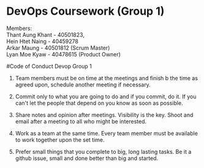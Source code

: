 # DevOps Coursework (Group 1)
Members: <br>
Thant Aung Khant - 40501823,<br>
Hein Htet Naing - 40459278 <br>
Arkar Maung - 40501812 (Scrum Master)<br>
Lyan Moe Kyaw - 40478615 (Product Owner)<br>

#Code of Conduct Devop Group 1

1. Team members must be on time at the meetings and finish b the time as agreed upon, schedule another meeting if necessary.

2. Commit only to what you are going to do and if you commit, do it. If you can't let the people that depend on you know as soon as possible.

3. Share notes and opinion after meetings. Visibility is the key. Shoot and email after a meeting to all who might be interested.

4. Work as a team at the same time. Every team member must be available to work together upon the set time.

5. Prefer small things that you complete to big, long lasting tasks. Be it a github issue, small and done better than big and started.

